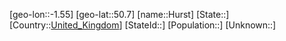 ﻿---
location: [50.7,-1.55]
type: City
tags:
- geo/City


SpocWebEntityId: 31058
isDeleted: false
confidential: public

---
[geo-lon::-1.55]
[geo-lat::50.7]
[name::Hurst]
[State::]
[Country::[United_Kingdom](geo/Continent/Europe/United_Kingdom.md)]
[StateId::]
[Population::]
[Unknown::]

